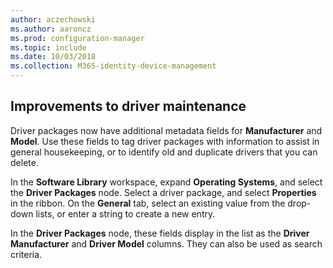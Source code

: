 ```yaml
---
author: aczechowski
ms.author: aaroncz
ms.prod: configuration-manager
ms.topic: include
ms.date: 10/03/2018
ms.collection: M365-identity-device-management
---
```


## <a name="bkmk_drivers"></a> Improvements to driver maintenance
<!--1358270-->

Driver packages now have additional metadata fields for **Manufacturer** and **Model**. Use these fields to tag driver packages with information to assist in general housekeeping, or to identify old and duplicate drivers that you can delete.

In the **Software Library** workspace, expand **Operating Systems**, and select the **Driver Packages** node. Select a driver package, and select **Properties** in the ribbon. On the **General** tab, select an existing value from the drop-down lists, or enter a string to create a new entry. 

In the **Driver Packages** node, these fields display in the list as the **Driver Manufacturer** and **Driver Model** columns. They can also be used as search criteria. 



